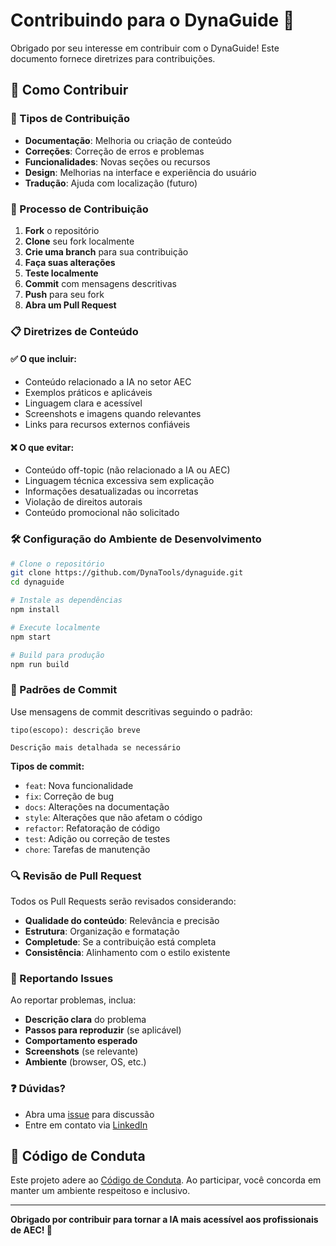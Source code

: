 # Contribuindo para o DynaGuide 🤝

Obrigado por seu interesse em contribuir com o DynaGuide! Este documento fornece diretrizes para contribuições.

## 🎯 Como Contribuir

### 📝 Tipos de Contribuição

- **Documentação**: Melhoria ou criação de conteúdo
- **Correções**: Correção de erros e problemas
- **Funcionalidades**: Novas seções ou recursos
- **Design**: Melhorias na interface e experiência do usuário
- **Tradução**: Ajuda com localização (futuro)

### 🚀 Processo de Contribuição

1. **Fork** o repositório
2. **Clone** seu fork localmente
3. **Crie uma branch** para sua contribuição
4. **Faça suas alterações**
5. **Teste localmente**
6. **Commit** com mensagens descritivas
7. **Push** para seu fork
8. **Abra um Pull Request**

### 📋 Diretrizes de Conteúdo

#### ✅ O que incluir:
- Conteúdo relacionado a IA no setor AEC
- Exemplos práticos e aplicáveis
- Linguagem clara e acessível
- Screenshots e imagens quando relevantes
- Links para recursos externos confiáveis

#### ❌ O que evitar:
- Conteúdo off-topic (não relacionado a IA ou AEC)
- Linguagem técnica excessiva sem explicação
- Informações desatualizadas ou incorretas
- Violação de direitos autorais
- Conteúdo promocional não solicitado

### 🛠️ Configuração do Ambiente de Desenvolvimento

```bash
# Clone o repositório
git clone https://github.com/DynaTools/dynaguide.git
cd dynaguide

# Instale as dependências
npm install

# Execute localmente
npm start

# Build para produção
npm run build
```

### 📝 Padrões de Commit

Use mensagens de commit descritivas seguindo o padrão:

```
tipo(escopo): descrição breve

Descrição mais detalhada se necessário
```

**Tipos de commit:**
- `feat`: Nova funcionalidade
- `fix`: Correção de bug
- `docs`: Alterações na documentação
- `style`: Alterações que não afetam o código
- `refactor`: Refatoração de código
- `test`: Adição ou correção de testes
- `chore`: Tarefas de manutenção

### 🔍 Revisão de Pull Request

Todos os Pull Requests serão revisados considerando:

- **Qualidade do conteúdo**: Relevância e precisão
- **Estrutura**: Organização e formatação
- **Completude**: Se a contribuição está completa
- **Consistência**: Alinhamento com o estilo existente

### 🐛 Reportando Issues

Ao reportar problemas, inclua:

- **Descrição clara** do problema
- **Passos para reproduzir** (se aplicável)
- **Comportamento esperado**
- **Screenshots** (se relevante)
- **Ambiente** (browser, OS, etc.)

### ❓ Dúvidas?

- Abra uma [issue](https://github.com/DynaTools/dynaguide/issues) para discussão
- Entre em contato via [LinkedIn](https://it.linkedin.com/in/paulogiavoni)

## 📄 Código de Conduta

Este projeto adere ao [Código de Conduta](CODE_OF_CONDUCT.md). Ao participar, você concorda em manter um ambiente respeitoso e inclusivo.

---

**Obrigado por contribuir para tornar a IA mais acessível aos profissionais de AEC! 🚀**
